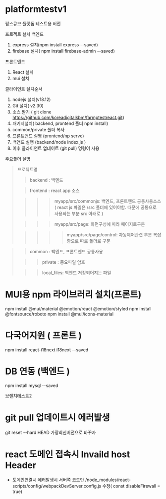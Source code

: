 # platformtestv1
 팜스큐브 플랫폼 테스트용 버전
 

프로젝트 설치
백엔드
1. express 설치(npm install express --saved)
2. firebase 설치( npm install firebase-admin --saved)

프론트엔드
1. React 설치
2. mui 설치


클라이언트  설치순서
 1. nodejs  설치(v18.12)
 2. Git 설치( v2.30)
 3. 소스 받기 ( git clone https://github.com/koreadigitalkbm/farmptestreact.git)
 4. 패키지설치( backend, prontend 폴더 npm install)
 5. common/private 폴더 복사
 6. 프론트앤드 실행 (prontend/np serve)
 7. 백앤드 실행 (backend/node index.js )
 8. 이후 클라이언트 업데이트 (git pull) 명령어 사용 

주요폴더 설명
> 프로젝트명
> > backend : 백엔드 
> 
> > frontend : react app 소스
>
> > > > myapp/src/commonjs: 백엔드, 프론트엔드 공통사용소스 ( react js 파일은 /src 폴더에 있어야함. 때문에 공통으로 사용되는 부분 src 아래로 )
> 
> > > > myapp/src/page: 화면구성에 따라 페이지로구분
> 
> > > > > myapp/src/page/control: 자동제어관련 부분 복잡함으로 따로 폴더로 구분 

> 
> > common : 백엔드, 프론트엔드 공통사용
> 
> > > private :  중요파일 암호
> 
> > > local_files: 백엔드 저장되어지는 파일
> 

# MUI용 npm 라이브러리 설치(프론트)
npm install @mui/material @emotion/react @emotion/styled
npm install @fontsource/roboto
npm install @mui/icons-material

# 다국어지원 ( 프론트 )
npm install react-i18next i18next --saved

# DB 연동 (백엔드 )
npm install  mysql --saved


브렌치테스트2

# git pull  업데이트시 에러발생
git reset --hard HEAD  가장최신버전으로 바꾸자


# react 도메인 접속시 Invaild host Header
- 도메인연결시 에러발생시 서버쪽 코드만  /node_modules/react-scripts/config/webpackDevServer.config.js 수정(	const disableFirewall = true)

